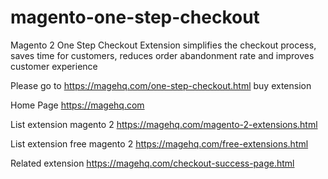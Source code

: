 # magento-one-step-checkout
Magento 2 One Step Checkout Extension simplifies the checkout process, saves time for customers, reduces order abandonment rate and improves customer experience

Please go to https://magehq.com/one-step-checkout.html buy extension

Home Page https://magehq.com

List extension magento 2 https://magehq.com/magento-2-extensions.html

List extension free magento 2 https://magehq.com/free-extensions.html

Related extension https://magehq.com/checkout-success-page.html
